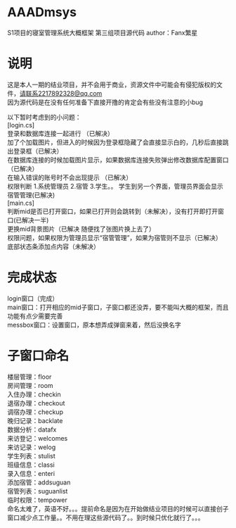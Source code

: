 # AAADmsys
S1项目的寝室管理系统大概框架 第三组项目源代码
author：Fanx繁星
# 说明
这是本人一期的结业项目，并不会用于商业，资源文件中可能会有侵犯版权的文件，请联系2217892328@qq.com<br>
因为源代码是在没有任何准备下直接开撸的肯定会有些没有注意的小bug

以下暂时考虑到的小问题：<br>
    [login.cs]<br>
    登录和数据库连接一起进行 （已解决）<br>
    加了个加载图片，但进入的时候因为登录框隐藏了会直接显示白的，几秒后直接跳出登录框（已解决）<br>
    在数据库连接的时候加载图片显示，如果数据库连接失败弹出修改数据库配置窗口（已解决）<br>
    在输入错误的账号时不会出现提示 （已解决）<br>
    权限判断 1.系统管理员 2.宿管 3.学生。。 学生到另一个界面，管理员界面会显示宿管管理(已解决)<br>
    [main.cs]<br>
     判断mid是否已打开窗口，如果已打开则会跳转到（未解决），没有打开即打开窗口(已解决一半)<br>
     更换mid背景图片（已解决 随便找了张图片换上去了）<br>
     权限问题，如果权限为管理员显示“宿管管理”，如果为宿管则不显示（已解决）<br>
     底部状态条添加点内容（未解决）<br>
  # 完成状态
  login窗口（完成）<br>
  main窗口：打开相应的mid子窗口，子窗口都还没弄，要不能叫大概的框架，而且功能有点少需要完善<br>
  messbox窗口：设置窗口，原本想弄成弹窗来着，然后没换名字<br>
  
  # 子窗口命名
  楼层管理：floor<br>
  房间管理：room<br>
  入住办理：checkin<br>
  退宿办理：checkout<br>
  调宿办理：checkup<br>
  晚归记录：backlate<br>
  数据分析：datafx<br>
  来访登记：welcomes<br>
  来访记录：welog<br>
  学生列表：stulist<br>
  班级信息：classi<br>
  录入信息：enteri<br>
  添加宿管：addsuguan<br>
  宿管列表：suguanlist<br>
  临时权限：tempower<br>
  命名太难了，英语不好。。。提前命名是因为在开始做结业项目的时候可以直接创子窗口减少点工作量。。不用在理这些源代码了。。到时候只优化就行了。。。
  
  
  
  
  
  
  
                  
                   
              
               
                
             
               
              
                   
           
             
